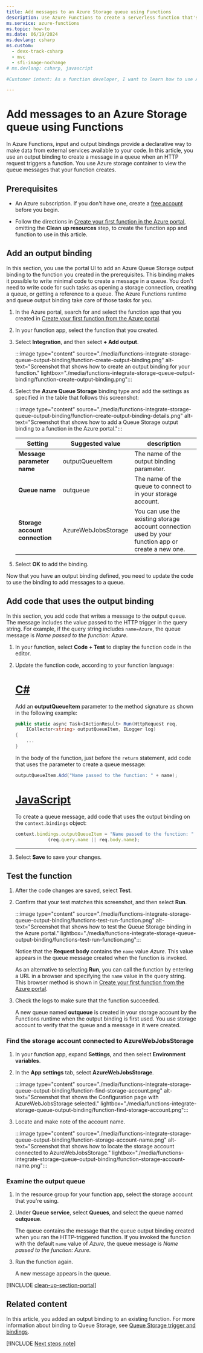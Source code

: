 ```yaml
---
title: Add messages to an Azure Storage queue using Functions 
description: Use Azure Functions to create a serverless function that's triggered by an HTTP request and creates a message in an Azure Storage queue.
ms.service: azure-functions
ms.topic: how-to
ms.date: 06/19/2024
ms.devlang: csharp
ms.custom:
  - devx-track-csharp
  - mvc
  - sfi-image-nochange
# ms.devlang: csharp, javascript

#Customer intent: As a function developer, I want to learn how to use Azure Functions to create a serverless function that's triggered by an HTTP request so that I can create a message in an Azure Storage queue.

---
```

# Add messages to an Azure Storage queue using Functions

In Azure Functions, input and output bindings provide a declarative way to make data from external services available to your code. In this article, you use an output binding to create a message in a queue when an HTTP request triggers a function. You use Azure storage container to view the queue messages that your function creates.

## Prerequisites

- An Azure subscription. If you don't have one, create a [free account](https://azure.microsoft.com/pricing/purchase-options/azure-account?cid=msft_learn) before you begin.

- Follow the directions in [Create your first function in the Azure portal](./functions-create-function-app-portal.md), omitting the **Clean up resources** step, to create the function app and function to use in this article.

## Add an output binding

In this section, you use the portal UI to add an Azure Queue Storage output binding to the function you created in the prerequisites. This binding makes it possible to write minimal code to create a message in a queue. You don't need to write code for such tasks as opening a storage connection, creating a queue, or getting a reference to a queue. The Azure Functions runtime and queue output binding take care of those tasks for you.

1. In the Azure portal, search for and select the function app that you created in [Create your first function from the Azure portal](./functions-get-started.md).

1. In your function app, select the function that you created.

1. Select **Integration**, and then select **+ Add output**.

   :::image type="content" source="./media/functions-integrate-storage-queue-output-binding/function-create-output-binding.png" alt-text="Screenshot that shows how to create an output binding for your function." lightbox="./media/functions-integrate-storage-queue-output-binding/function-create-output-binding.png":::

1. Select the **Azure Queue Storage** binding type and add the settings as specified in the table that follows this screenshot:

    :::image type="content" source="./media/functions-integrate-storage-queue-output-binding/function-create-output-binding-details.png" alt-text="Screenshot that shows how to add a Queue Storage output binding to a function in the Azure portal.":::

    | Setting      |  Suggested value   | description                              |
    | ------------ |  ------- | -------------------------------------------------- |
    | **Message parameter name** | outputQueueItem | The name of the output binding parameter. |
    | **Queue name**   | outqueue  | The name of the queue to connect to in your storage account. |
    | **Storage account connection** | AzureWebJobsStorage | You can use the existing storage account connection used by your function app or create a new one.  |

1. Select **OK** to add the binding.

Now that you have an output binding defined, you need to update the code to use the binding to add messages to a queue.  

## Add code that uses the output binding

In this section, you add code that writes a message to the output queue. The message includes the value passed to the HTTP trigger in the query string. For example, if the query string includes `name=Azure`, the queue message is *Name passed to the function: Azure*.

1. In your function, select **Code + Test** to display the function code in the editor.

1. Update the function code, according to your function language:

    # [C\#](#tab/csharp)

    Add an **outputQueueItem** parameter to the method signature as shown in the following example:

    ```cs
    public static async Task<IActionResult> Run(HttpRequest req,
        ICollector<string> outputQueueItem, ILogger log)
    {
        ...
    }
    ```

    In the body of the function, just before the `return` statement, add code that uses the parameter to create a queue message:

    ```cs
    outputQueueItem.Add("Name passed to the function: " + name);
    ```

    # [JavaScript](#tab/nodejs)

    To create a queue message, add code that uses the output binding on the `context.bindings` object:

    ```javascript
    context.bindings.outputQueueItem = "Name passed to the function: " + 
                (req.query.name || req.body.name);
    ```

    ---

1. Select **Save** to save your changes.

## Test the function

1. After the code changes are saved, select **Test**.

1. Confirm that your test matches this screenshot, and then select **Run**.

    :::image type="content" source="./media/functions-integrate-storage-queue-output-binding/functions-test-run-function.png" alt-text="Screenshot that shows how to test the Queue Storage binding in the Azure portal." lightbox="./media/functions-integrate-storage-queue-output-binding/functions-test-run-function.png":::

    Notice that the **Request body** contains the `name` value *Azure*. This value appears in the queue message created when the function is invoked.

    As an alternative to selecting **Run**, you can call the function by entering a URL in a browser and specifying the `name` value in the query string. This browser method is shown in [Create your first function from the Azure portal](./functions-get-started.md).

1. Check the logs to make sure that the function succeeded.

   A new queue named **outqueue** is created in your storage account by the Functions runtime when the output binding is first used. You use storage account to verify that the queue and a message in it were created.

### Find the storage account connected to AzureWebJobsStorage

1. In your function app, expand **Settings**, and then select **Environment variables**.

1. In the **App settings** tab, select **AzureWebJobsStorage**.

    :::image type="content" source="./media/functions-integrate-storage-queue-output-binding/function-find-storage-account.png" alt-text="Screenshot that shows the Configuration page with AzureWebJobsStorage selected." lightbox="./media/functions-integrate-storage-queue-output-binding/function-find-storage-account.png":::

1. Locate and make note of the account name.

    :::image type="content" source="./media/functions-integrate-storage-queue-output-binding/function-storage-account-name.png" alt-text="Screenshot that shows how to locate the storage account connected to AzureWebJobsStorage." lightbox="./media/functions-integrate-storage-queue-output-binding/function-storage-account-name.png":::

### Examine the output queue

1. In the resource group for your function app, select the storage account that you're using.

1. Under **Queue service**, select **Queues**, and select the queue named **outqueue**.

   The queue contains the message that the queue output binding created when you ran the HTTP-triggered function. If you invoked the function with the default `name` value of *Azure*, the queue message is *Name passed to the function: Azure*.

1. Run the function again.

   A new message appears in the queue.  

[!INCLUDE [clean-up-section-portal](../../includes/clean-up-section-portal.md)]

## Related content

In this article, you added an output binding to an existing function. For more information about binding to Queue Storage, see [Queue Storage trigger and bindings](functions-bindings-storage-queue.md).

[!INCLUDE [Next steps note](../../includes/functions-quickstart-next-steps-2.md)]
